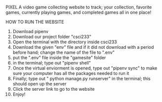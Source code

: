 PIXEL 
A video game collecting website to track; your collection, favorite games, currently playing games, and completed games all in one place! 

HOW TO RUN THE WEBSITE
1. Download pipenv
2. Download our project folder "csci233"
3. Open the terminal with the directory inside csci233
4. Download the given "env" file and if it did not download with a period before hand; change the name of the file to ".env"
5. put the ".env" file inside the "gamesite" folder
6. in the terminal; type out "pipenv shell"
7. Once the virtual enviorment is opened, type out "pipenv sync" to make sure your computer has all the packages needed to run it
8. Finally; type out " python manage.py runserver" in the terminal; this should open up the server
9. Click the server link to go to the website
10. Enjoy!
